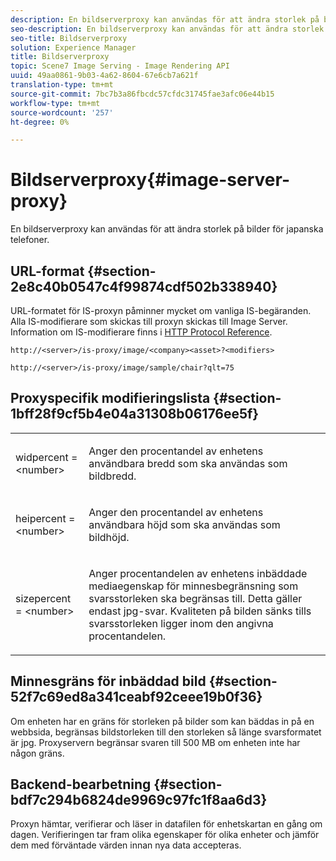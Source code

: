```yaml
---
description: En bildserverproxy kan användas för att ändra storlek på bilder för japanska telefoner.
seo-description: En bildserverproxy kan användas för att ändra storlek på bilder för japanska telefoner.
seo-title: Bildserverproxy
solution: Experience Manager
title: Bildserverproxy
topic: Scene7 Image Serving - Image Rendering API
uuid: 49aa0861-9b03-4a62-8604-67e6cb7a621f
translation-type: tm+mt
source-git-commit: 7bc7b3a86fbcdc57cfdc31745fae3afc06e44b15
workflow-type: tm+mt
source-wordcount: '257'
ht-degree: 0%

---
```



# Bildserverproxy{#image-server-proxy}

En bildserverproxy kan användas för att ändra storlek på bilder för japanska telefoner.

## URL-format {#section-2e8c40b0547c4f99874cdf502b338940}

URL-formatet för IS-proxyn påminner mycket om vanliga IS-begäranden. Alla IS-modifierare som skickas till proxyn skickas till Image Server. Information om IS-modifierare finns i [HTTP Protocol Reference](../../is-api/http-ref/image-serving-api-ref/c-http-protocol-reference/c-introduction/c-introduction.md#concept-dbbd5241bc6248ad9b9d7f6c635c311e).

`http://<server>/is-proxy/image/<company><asset>?<modifiers>`

`http://<server>/is-proxy/image/sample/chair?qlt=75`

## Proxyspecifik modifieringslista {#section-1bff28f9cf5b4e04a31308b06176ee5f}

<table id="simpletable_40C1DFB183B54A79BCF65D51ED480CE0"> 
 <tr class="strow"> 
  <td class="stentry"> <p><span class="codeph"> widpercent =  &lt;number&gt;</span> </p></td> 
  <td class="stentry"> <p>Anger den procentandel av enhetens användbara bredd som ska användas som bildbredd. </p></td> 
 </tr> 
 <tr class="strow"> 
  <td class="stentry"> <p><span class="codeph"> heipercent =  &lt;number&gt;</span> </p></td> 
  <td class="stentry"> <p>Anger den procentandel av enhetens användbara höjd som ska användas som bildhöjd. </p></td> 
 </tr> 
 <tr class="strow"> 
  <td class="stentry"> <p><span class="codeph"> sizepercent =  &lt;number&gt;</span> </p></td> 
  <td class="stentry"> <p>Anger procentandelen av enhetens inbäddade mediaegenskap för minnesbegränsning som svarsstorleken ska begränsas till. Detta gäller endast jpg-svar. Kvaliteten på bilden sänks tills svarsstorleken ligger inom den angivna procentandelen. </p></td> 
 </tr> 
</table>

## Minnesgräns för inbäddad bild {#section-52f7c69ed8a341ceabf92ceee19b0f36}

Om enheten har en gräns för storleken på bilder som kan bäddas in på en webbsida, begränsas bildstorleken till den storleken så länge svarsformatet är jpg. Proxyservern begränsar svaren till 500 MB om enheten inte har någon gräns.

## Backend-bearbetning {#section-bdf7c294b6824de9969c97fc1f8aa6d3}

Proxyn hämtar, verifierar och läser in datafilen för enhetskartan en gång om dagen. Verifieringen tar fram olika egenskaper för olika enheter och jämför dem med förväntade värden innan nya data accepteras.
